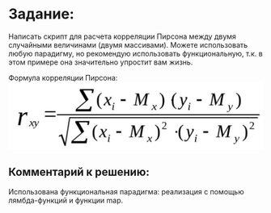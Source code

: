 # Задание:
Написать скрипт для расчета корреляции Пирсона между
двумя случайными величинами (двумя массивами). Можете
использовать любую парадигму, но рекомендую использовать
функциональную, т.к. в этом примере она значительно
упростит вам жизнь.

Формула корреляции Пирсона:
![formula](correlation.JPG)

## Комментарий к решению:
Использована функциональная парадигма:
реализация с помощью лямбда-функций и функции map.